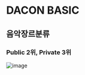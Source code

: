 # DACON BASIC
## 음악장르분류
### Public 2위, Private 3위

![image](https://user-images.githubusercontent.com/120068496/215390263-4d5d8c88-ee03-4a8b-8951-1d77ccc710d7.png)



